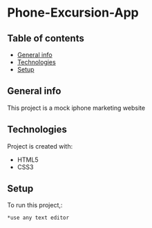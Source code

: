 # Phone-Excursion-App

## Table of contents
* [General info](#general-info)
* [Technologies](#technologies)
* [Setup](#setup)

## General info
This project is a mock iphone marketing website
	
## Technologies
Project is created with:
* HTML5
* CSS3

	
## Setup
To run this project,:

```
*use any text editor

```
